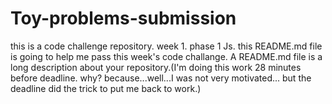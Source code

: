# Toy-problems-submission
this is a code challenge repository. week 1. phase 1 Js.
this README.md file is going to help me pass this week's code challange. A README.md file is a long description about your repository.(I'm doing this work 28 minutes before deadline. why? because...well...I was not very motivated... but the deadline did the trick to put me back to work.)
